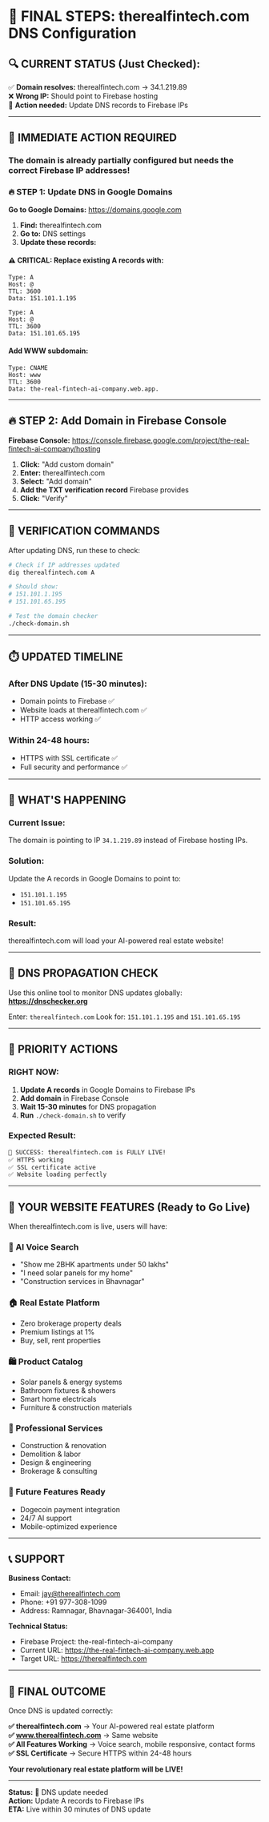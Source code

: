 # 🎯 FINAL STEPS: therealfintech.com DNS Configuration

## 🔍 CURRENT STATUS (Just Checked):
✅ **Domain resolves:** therealfintech.com → 34.1.219.89  
❌ **Wrong IP:** Should point to Firebase hosting  
🔄 **Action needed:** Update DNS records to Firebase IPs  

---

## 🚀 IMMEDIATE ACTION REQUIRED

### The domain is already partially configured but needs the correct Firebase IP addresses!

### 🔥 STEP 1: Update DNS in Google Domains

**Go to Google Domains:** https://domains.google.com
1. **Find:** therealfintech.com
2. **Go to:** DNS settings
3. **Update these records:**

#### ⚠️ CRITICAL: Replace existing A records with:
```
Type: A
Host: @
TTL: 3600
Data: 151.101.1.195

Type: A
Host: @
TTL: 3600
Data: 151.101.65.195
```

#### Add WWW subdomain:
```
Type: CNAME
Host: www
TTL: 3600
Data: the-real-fintech-ai-company.web.app.
```

---

## 🔥 STEP 2: Add Domain in Firebase Console

**Firebase Console:** https://console.firebase.google.com/project/the-real-fintech-ai-company/hosting

1. **Click:** "Add custom domain"
2. **Enter:** therealfintech.com
3. **Select:** "Add domain"
4. **Add the TXT verification record** Firebase provides
5. **Click:** "Verify"

---

## 🧪 VERIFICATION COMMANDS

After updating DNS, run these to check:

```bash
# Check if IP addresses updated
dig therealfintech.com A

# Should show:
# 151.101.1.195
# 151.101.65.195

# Test the domain checker
./check-domain.sh
```

---

## ⏱️ UPDATED TIMELINE

### After DNS Update (15-30 minutes):
- Domain points to Firebase ✅
- Website loads at therealfintech.com ✅
- HTTP access working ✅

### Within 24-48 hours:
- HTTPS with SSL certificate ✅
- Full security and performance ✅

---

## 🎯 WHAT'S HAPPENING

### Current Issue:
The domain is pointing to IP `34.1.219.89` instead of Firebase hosting IPs.

### Solution:
Update the A records in Google Domains to point to:
- `151.101.1.195`
- `151.101.65.195`

### Result:
therealfintech.com will load your AI-powered real estate website!

---

## 🔄 DNS PROPAGATION CHECK

Use this online tool to monitor DNS updates globally:
**https://dnschecker.org**

Enter: `therealfintech.com`
Look for: `151.101.1.195` and `151.101.65.195`

---

## 🚨 PRIORITY ACTIONS

### RIGHT NOW:
1. **Update A records** in Google Domains to Firebase IPs
2. **Add domain** in Firebase Console
3. **Wait 15-30 minutes** for DNS propagation
4. **Run** `./check-domain.sh` to verify

### Expected Result:
```bash
🎉 SUCCESS: therealfintech.com is FULLY LIVE!
✅ HTTPS working
✅ SSL certificate active  
✅ Website loading perfectly
```

---

## 🌟 YOUR WEBSITE FEATURES (Ready to Go Live)

When therealfintech.com is live, users will have:

### 🎤 AI Voice Search
- "Show me 2BHK apartments under 50 lakhs"
- "I need solar panels for my home"
- "Construction services in Bhavnagar"

### 🏠 Real Estate Platform  
- Zero brokerage property deals
- Premium listings at 1%
- Buy, sell, rent properties

### 🛍️ Product Catalog
- Solar panels & energy systems
- Bathroom fixtures & showers
- Smart home electricals
- Furniture & construction materials

### 🔧 Professional Services
- Construction & renovation
- Demolition & labor
- Design & engineering
- Brokerage & consulting

### 💎 Future Features Ready
- Dogecoin payment integration
- 24/7 AI support
- Mobile-optimized experience

---

## 📞 SUPPORT

**Business Contact:**
- Email: jay@therealfintech.com
- Phone: +91 977-308-1099
- Address: Ramnagar, Bhavnagar-364001, India

**Technical Status:**
- Firebase Project: the-real-fintech-ai-company
- Current URL: https://the-real-fintech-ai-company.web.app
- Target URL: https://therealfintech.com

---

## 🎉 FINAL OUTCOME

Once DNS is updated correctly:

**✅ therealfintech.com** → Your AI-powered real estate platform  
**✅ www.therealfintech.com** → Same website  
**✅ All Features Working** → Voice search, mobile responsive, contact forms  
**✅ SSL Certificate** → Secure HTTPS within 24-48 hours  

**Your revolutionary real estate platform will be LIVE!**

---

**Status:** 🔄 DNS update needed  
**Action:** Update A records to Firebase IPs  
**ETA:** Live within 30 minutes of DNS update  
